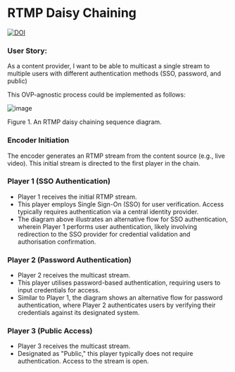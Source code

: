 # RTMP Daisy Chaining
[![DOI](https://zenodo.org/badge/969516469.svg)](https://doi.org/10.5281/zenodo.15251141)


### User Story: 
As a content provider, I want to be able to multicast a single stream to multiple users with different authentication methods (SSO, password, and public) 

This OVP-agnostic process could be implemented as follows:

![image](https://github.com/user-attachments/assets/dc377505-3a3a-4656-958b-2345560812bd)

Figure 1. An RTMP daisy chaining sequence diagram.


### Encoder Initiation

The encoder generates an RTMP stream from the content source (e.g., live video). This initial stream is directed to the first player in the chain.

### Player 1 (SSO Authentication)

* Player 1 receives the initial RTMP stream.
* This player employs Single Sign-On (SSO) for user verification. Access typically requires authentication via a central identity provider.
* The diagram above illustrates an alternative flow for SSO authentication, wherein Player 1 performs user authentication, likely involving redirection to the SSO provider for credential validation and authorisation confirmation.

### Player 2 (Password Authentication)

* Player 2 receives the multicast stream.
* This player utilises password-based authentication, requiring users to input credentials for access.
* Similar to Player 1, the diagram shows an alternative flow for password authentication, where Player 2 authenticates users by verifying their credentials against its designated system.

### Player 3 (Public Access)

* Player 3 receives the multicast stream.
* Designated as "Public," this player typically does not require authentication. Access to the stream is open.

